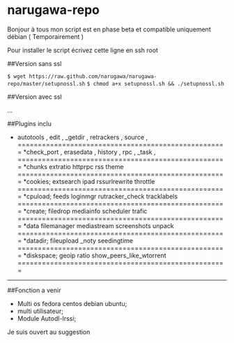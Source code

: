 narugawa-repo
=============

Bonjour à tous mon script est en phase beta et compatible uniquement débian ( Temporairement )


Pour installer le script écrivez cette ligne en ssh root 

##Version sans ssl

`$ wget https://raw.github.com/narugawa/narugawa-repo/master/setupnossl.sh` 
`$ chmod a+x setupnossl.sh && ./setupnossl.sh`

##Version avec ssl

...

##Plugins inclu 
* autotools , edit , _getdir , retrackers , source ,
====================================================
*check_port , erasedata , history , rpc , _task ,
====================================================
*chunks  extratio   httprpc   rss   theme
====================================================
*cookies;  extsearch  ipad  rssurlrewrite   throttle
====================================================
*cpuload; feeds loginmgr rutracker_check  tracklabels
====================================================
*create; filedrop mediainfo scheduler trafic
====================================================
*data filemanager  mediastream  screenshots unpack
====================================================
*datadir; fileupload   _noty  seedingtime
====================================================
*diskspace;   geoip ratio show_peers_like_wtorrent
====================================================


--------

##Fonction a venir 

* Multi os fedora centos debian ubuntu;
* multi utilisateur;
* Module Autodl-Irssi;

Je suis ouvert au suggestion
